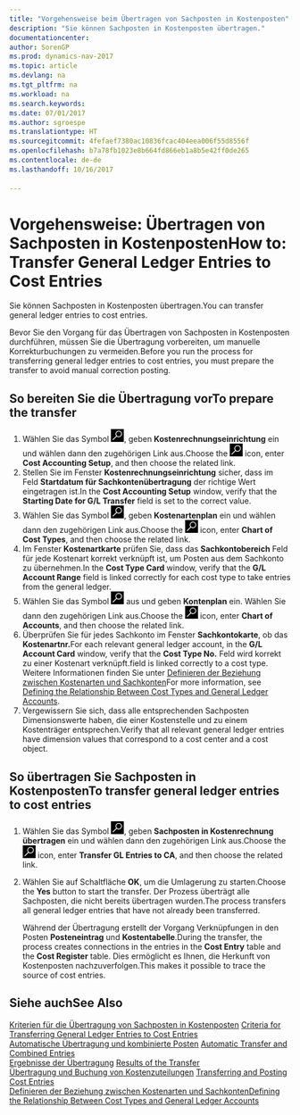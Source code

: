 ```yaml
---
title: "Vorgehensweise beim Übertragen von Sachposten in Kostenposten"
description: "Sie können Sachposten in Kostenposten übertragen."
documentationcenter: 
author: SorenGP
ms.prod: dynamics-nav-2017
ms.topic: article
ms.devlang: na
ms.tgt_pltfrm: na
ms.workload: na
ms.search.keywords: 
ms.date: 07/01/2017
ms.author: sgroespe
ms.translationtype: HT
ms.sourcegitcommit: 4fefaef7380ac10836fcac404eea006f55d8556f
ms.openlocfilehash: b7a78fb1023e8b664fd866eb1a8b5e42ff0de265
ms.contentlocale: de-de
ms.lasthandoff: 10/16/2017

---
```

# <a name="how-to-transfer-general-ledger-entries-to-cost-entries"></a><span data-ttu-id="5aed9-103">Vorgehensweise: Übertragen von Sachposten in Kostenposten</span><span class="sxs-lookup"><span data-stu-id="5aed9-103">How to: Transfer General Ledger Entries to Cost Entries</span></span>
<span data-ttu-id="5aed9-104">Sie können Sachposten in Kostenposten übertragen.</span><span class="sxs-lookup"><span data-stu-id="5aed9-104">You can transfer general ledger entries to cost entries.</span></span>  

<span data-ttu-id="5aed9-105">Bevor Sie den Vorgang für das Übertragen von Sachposten in Kostenposten durchführen, müssen Sie die Übertragung vorbereiten, um manuelle Korrekturbuchungen zu vermeiden.</span><span class="sxs-lookup"><span data-stu-id="5aed9-105">Before you run the process for transferring general ledger entries to cost entries, you must prepare the transfer to avoid manual correction posting.</span></span>  

## <a name="to-prepare-the-transfer"></a><span data-ttu-id="5aed9-106">So bereiten Sie die Übertragung vor</span><span class="sxs-lookup"><span data-stu-id="5aed9-106">To prepare the transfer</span></span>  

1.  <span data-ttu-id="5aed9-107">Wählen Sie das Symbol ![Nach Seite oder Bericht suchen](media/ui-search/search_small.png "Symbol Nach Seite oder Bericht suchen"), geben **Kostenrechnungseinrichtung** ein und wählen dann den zugehörigen Link aus.</span><span class="sxs-lookup"><span data-stu-id="5aed9-107">Choose the ![Search for Page or Report](media/ui-search/search_small.png "Search for Page or Report icon") icon, enter **Cost Accounting Setup**, and then choose the related link.</span></span>  
2.  <span data-ttu-id="5aed9-108">Stellen Sie im Fenster **Kostenrechnungseinrichtung** sicher, dass im Feld **Startdatum für Sachkontenübertragung** der richtige Wert eingetragen ist.</span><span class="sxs-lookup"><span data-stu-id="5aed9-108">In the **Cost Accounting Setup** window, verify that the **Starting Date for G/L Transfer** field is set to the correct value.</span></span>  
3.  <span data-ttu-id="5aed9-109">Wählen Sie das Symbol ![Nach Seite oder Bericht suchen](media/ui-search/search_small.png "Symbol Nach Seite oder Bericht suchen"), geben **Kostenartenplan** ein und wählen dann den zugehörigen Link aus.</span><span class="sxs-lookup"><span data-stu-id="5aed9-109">Choose the ![Search for Page or Report](media/ui-search/search_small.png "Search for Page or Report icon") icon, enter **Chart of Cost Types**, and then choose the related link.</span></span>  
4.  <span data-ttu-id="5aed9-110">Im Fenster **Kostenartkarte** prüfen Sie, dass das **Sachkontobereich** Feld für jede Kostenart korrekt verknüpft ist, um Posten aus dem Sachkonto zu übernehmen.</span><span class="sxs-lookup"><span data-stu-id="5aed9-110">In the **Cost Type Card** window, verify that the **G/L Account Range** field is linked correctly for each cost type to take entries from the general ledger.</span></span>  
5.  <span data-ttu-id="5aed9-111">Wählen Sie das Symbol ![Nach Seite oder Bericht suchen](media/ui-search/search_small.png "Nach Seite oder Bericht suchen") aus und geben **Kontenplan** ein. Wählen Sie dann den zugehörigen Link aus.</span><span class="sxs-lookup"><span data-stu-id="5aed9-111">Choose the ![Search for Page or Report](media/ui-search/search_small.png "Search for Page or Report icon") icon, enter **Chart of Accounts**, and then choose the related link.</span></span>  
6.  <span data-ttu-id="5aed9-112">Überprüfen Sie für jedes Sachkonto im Fenster **Sachkontokarte**, ob das **Kostenartnr.**</span><span class="sxs-lookup"><span data-stu-id="5aed9-112">For each relevant general ledger account, in the **G/L Account Card** window, verify that the **Cost Type No.**</span></span> <span data-ttu-id="5aed9-113">Feld wird korrekt zu einer Kostenart verknüpft.</span><span class="sxs-lookup"><span data-stu-id="5aed9-113">field is linked correctly to a cost type.</span></span> <span data-ttu-id="5aed9-114">Weitere Informationen finden Sie unter [Definieren der Beziehung zwischen Kostenarten und Sachkonten](finance-defining-the-relationship-between-cost-types-and-general-ledger-accounts.md)</span><span class="sxs-lookup"><span data-stu-id="5aed9-114">For more information, see [Defining the Relationship Between Cost Types and General Ledger Accounts](finance-defining-the-relationship-between-cost-types-and-general-ledger-accounts.md).</span></span>  
7.  <span data-ttu-id="5aed9-115">Vergewissern Sie sich, dass alle entsprechenden Sachposten Dimensionswerte haben, die einer Kostenstelle und zu einem Kostenträger entsprechen.</span><span class="sxs-lookup"><span data-stu-id="5aed9-115">Verify that all relevant general ledger entries have dimension values that correspond to a cost center and a cost object.</span></span>  

## <a name="to-transfer-general-ledger-entries-to-cost-entries"></a><span data-ttu-id="5aed9-116">So übertragen Sie Sachposten in Kostenposten</span><span class="sxs-lookup"><span data-stu-id="5aed9-116">To transfer general ledger entries to cost entries</span></span>  
1.  <span data-ttu-id="5aed9-117">Wählen Sie das Symbol ![Nach Seite oder Bericht suchen](media/ui-search/search_small.png "Symbol Nach Seite oder Bericht suchen"), geben **Sachposten in Kostenrechnung übertragen** ein und wählen dann den zugehörigen Link aus.</span><span class="sxs-lookup"><span data-stu-id="5aed9-117">Choose the ![Search for Page or Report](media/ui-search/search_small.png "Search for Page or Report icon") icon, enter **Transfer GL Entries to CA**, and then choose the related link.</span></span>  
2.  <span data-ttu-id="5aed9-118">Wählen Sie auf Schaltfläche **OK**, um die Umlagerung zu starten.</span><span class="sxs-lookup"><span data-stu-id="5aed9-118">Choose the **Yes** button to start the transfer.</span></span> <span data-ttu-id="5aed9-119">Der Prozess überträgt alle Sachposten, die nicht bereits übertragen wurden.</span><span class="sxs-lookup"><span data-stu-id="5aed9-119">The process transfers all general ledger entries that have not already been transferred.</span></span>  

    <span data-ttu-id="5aed9-120">Während der Übertragung erstellt der Vorgang Verknüpfungen in den Posten **Posteneintrag** und **Kostentabelle**.</span><span class="sxs-lookup"><span data-stu-id="5aed9-120">During the transfer, the process creates connections in the entries in the **Cost Entry** table and the **Cost Register** table.</span></span> <span data-ttu-id="5aed9-121">Dies ermöglicht es Ihnen, die Herkunft von Kostenposten nachzuverfolgen.</span><span class="sxs-lookup"><span data-stu-id="5aed9-121">This makes it possible to trace the source of cost entries.</span></span>  

## <a name="see-also"></a><span data-ttu-id="5aed9-122">Siehe auch</span><span class="sxs-lookup"><span data-stu-id="5aed9-122">See Also</span></span>  
 <span data-ttu-id="5aed9-123">[Kriterien für die Übertragung von Sachposten in Kostenposten](finance-criteria-for-transferring-general-ledger-entries-to-cost-entries.md) </span><span class="sxs-lookup"><span data-stu-id="5aed9-123">[Criteria for Transferring General Ledger Entries to Cost Entries](finance-criteria-for-transferring-general-ledger-entries-to-cost-entries.md) </span></span>  
 <span data-ttu-id="5aed9-124">[Automatische Übertragung und kombinierte Posten](finance-automatic-transfer-combined-entries.md) </span><span class="sxs-lookup"><span data-stu-id="5aed9-124">[Automatic Transfer and Combined Entries](finance-automatic-transfer-combined-entries.md) </span></span>  
 <span data-ttu-id="5aed9-125">[Ergebnisse der Übertragung](finance-results-of-the-transfer.md) </span><span class="sxs-lookup"><span data-stu-id="5aed9-125">[Results of the Transfer](finance-results-of-the-transfer.md) </span></span>  
 <span data-ttu-id="5aed9-126">[Übertragung und Buchung von Kostenzuteilungen](finance-transfer-and-post-cost-entries.md) </span><span class="sxs-lookup"><span data-stu-id="5aed9-126">[Transferring and Posting Cost Entries](finance-transfer-and-post-cost-entries.md) </span></span>  
 [<span data-ttu-id="5aed9-127">Definieren der Beziehung zwischen Kostenarten und Sachkonten</span><span class="sxs-lookup"><span data-stu-id="5aed9-127">Defining the Relationship Between Cost Types and General Ledger Accounts</span></span>](finance-defining-the-relationship-between-cost-types-and-general-ledger-accounts.md)   

